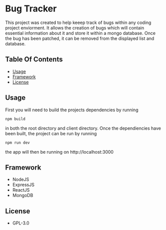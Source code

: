 # Bug Tracker 
This project was created to help keeep track of bugs within any coding project enviorment. It allows the creation of bugs which will contain essential information about it and store it within a mongo database. Once the bug has been patched, it can be removed from the displayed list and database.

## Table Of Contents
* [Usage](#usage)
* [Framework](#framework)
* [License](#license)

## Usage
First you will need to build the projects dependencies by running

`npm build`

in both the root directory and client directory. Once the dependiencies have been built, the project can be run by running

`npm run dev`

the app will then be running on http://localhost:3000

## Framework
* NodeJS
* ExpressJS
* ReactJS
* MongoDB

## License
* GPL-3.0
